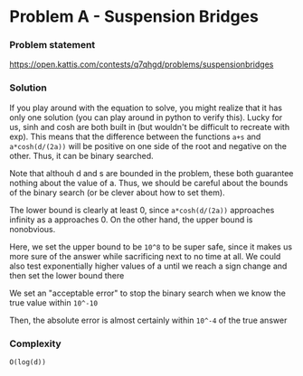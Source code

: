# Problem A - Suspension Bridges

### Problem statement

https://open.kattis.com/contests/q7qhgd/problems/suspensionbridges

### Solution

If you play around with the equation to solve, you might realize that it has only one solution (you can play around in python to verify this). Lucky for us, sinh and cosh are both built in (but wouldn't be difficult to recreate with exp). This means that the difference between the functions `a+s` and `a*cosh(d/(2a))` will be positive on one side of the root and negative on the other. Thus, it can be binary searched.

Note that althouh d and s are bounded in the problem, these both guarantee nothing about the value of a. Thus, we should be careful about the bounds of the binary search (or be clever about how to set them).

The lower bound is clearly at least 0, since `a*cosh(d/(2a))` approaches infinity as a approaches 0. On the other hand, the upper bound is nonobvious.

Here, we set the upper bound to be `10^8` to be super safe, since it makes us more sure of the answer while sacrificing next to no time at all. We could also test exponentially higher values of a until we reach a sign change and then set the lower bound there

We set an "acceptable error" to stop the binary search when we know the true value within `10^-10`

Then, the absolute error is almost certainly within `10^-4` of the true answer

### Complexity

`O(log(d))`
